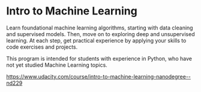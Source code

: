 # Intro to Machine Learning

Learn foundational machine learning algorithms, starting with data cleaning and supervised models. Then, move on to exploring deep and unsupervised learning. At each step, get practical experience by applying your skills to code exercises and projects. 

This program is intended for students with experience in Python, who have not yet studied Machine Learning topics. 

https://www.udacity.com/course/intro-to-machine-learning-nanodegree--nd229
